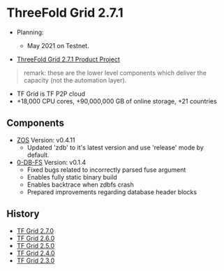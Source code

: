 # ThreeFold Grid 2.7.1

- Planning: 
  - May 2021 on Testnet.

- [ThreeFold Grid 2.7.1 Product Project](https://github.com/orgs/threefoldtech/projects/147)

> remark: these are the lower level components which deliver the capacity (not the automation layer).

- TF Grid is TF P2P cloud
- +18,000 CPU cores, +90,000,000 GB of online storage, +21 countries

## Components

- [ZOS](https://github.com/threefoldtech/zos) Version: v0.4.11
  - Updated 'zdb' to it's latest version and use 'release' mode by default.
- [0-DB-FS](https://github.com/threefoldtech/0-DB-FS) Version: v0.1.4
  - Fixed bugs related to incorrectly parsed fuse argument
  - Enables fully static binary build
  - Enables backtrace when zdbfs crash
  - Prepared improvements regarding database header blocks


## History

- [TF Grid 2.7.0](https://github.com/threefoldtech/home/blob/master/products/tfgrid2.5.md)
- [TF Grid 2.6.0](https://github.com/threefoldtech/home/blob/master/products/tfgrid2.5.md)
- [TF Grid 2.5.0](https://github.com/threefoldtech/home/blob/master/products/tfgrid2.5.md)
- [TF Grid 2.4.0](https://github.com/threefoldtech/home/blob/master/products/tfgrid2.4.md)
- [TF Grid 2.3.0](https://github.com/threefoldtech/home/blob/master/products/tfgrid2.3.md)
